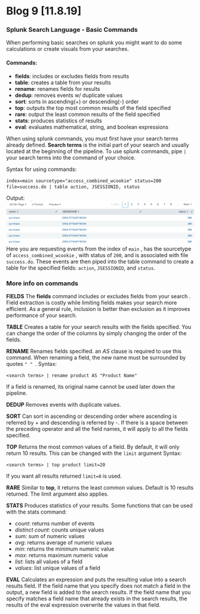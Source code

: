 
# Blog 9 [11.8.19]

### Splunk Search Language - Basic Commands

When performing basic searches on splunk you might want to do some calculations or create visuals from your searches. 

#### Commands:
 - **fields**: includes or excludes fields from results
 - **table**: creates a table from your results
 - **rename**: renames fields for results
 - **dedup**: removes events w/ duplicate values
 - **sort**: sorts in ascending(+) or descending(-) order
 - **top**: outputs the top most common results of the field specified
 - **rare**: output the least common results of the field specified
 - **stats**: produces statistics of results 
 - **eval**: evaluates mathematical, string, and boolean expressions

When using splunk commands, you must first have your search terms already defined. **Search terms** is the initial part of your search and usually located at the beginning of the pipeline. To use splunk commands, pipe ```|``` your search terms into the command of your choice. 

Syntax for using commands:
```
index=main sourcetype="access_combined_wcookie" status=200 file=success.do | table action, JSESSIONID, status
```
Output:
![splunk-table](https://github.com/cacaocat-syr/cacaocat-syr.github.io/blob/master/Images/splunk-table-command.PNG?raw=true)
Here you are requesting events from the index of ```main``` , has the sourcetype of ```access_combined_wcookie``` , with status of ```200```, and is associated with file ```success.do```. These events are then piped into the table command to create a table for the specified fields: ```action```, ```JSESSIONID```, and ```status```.

### More info on commands

**FIELDS**
The **fields** command includes or excludes fields from your search . Field extraction is costly while limiting fields makes your search more efficient.  As a general rule, inclusion is better than exclusion as it improves performance of your search. 

**TABLE**
Creates a table for your search results with the fields specified. You can change the order of the columns by simply changing the order of the fields.

**RENAME**
Renames fields specified. an *AS* clause is required to use this command. When renaming a field, the new name must be surrounded by quotes ```" " ```.
Syntax:
```
<search terms> | rename product AS "Product Name"
```
If a field is renamed, its original name cannot be used later down the pipeline.

**DEDUP**
Removes events with duplicate values.

**SORT**
Can sort in ascending or descending order where ascending is referred by + and descending is referred by -. If there is a space between the preceding operator and all the field names, it will apply to all the fields specified. 

**TOP**
Returns the most common values of a field. By default, it will only return 10 results. This can be changed with the ```limit``` argument
Syntax:
```
<search terms> | top product limit=20
```
If you want all results returned ```limit=0``` is used.

**RARE**
Similar to **top**, it returns the least common values. Default is 10 results returned. The limit argument also applies.

**STATS**
Produces statistics of your results. Some functions that can be used with the stats command:
 - *count*: returns number of events
 - *distinct count*: counts unique values
 - *sum*: sum of numeric values
 - *avg*: returns average of numeric values
 - *min*: returns the minimum numeric value
 - *max*: returns maximum numeric value
 - *list*: lists all values of a field
 - *values*: list unique values of a field
 
**EVAL**
Calculates an expression and puts the resulting value into a search results field. If the field name that you specify does not match a field in the output, a new field is added to the search results. If the field name that you specify matches a field name that already exists in the search results, the results of the eval expression overwrite the values in that field.
